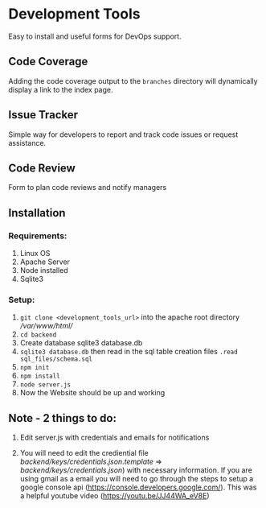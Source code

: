 # Development Tools
Easy to install and useful forms for DevOps support.

## Code Coverage
Adding the code coverage output to the `branches` directory will dynamically display a link to the index page.

## Issue Tracker
Simple way for developers to report and track code issues or request assistance. 

## Code Review
Form to plan code reviews and notify managers

## Installation
### Requirements: 
1. Linux OS
2. Apache Server
3. Node installed
4. Sqlite3
### Setup:
1. `git clone <development_tools_url>` into the apache root directory _/var/www/html/_
2. `cd backend`
3. Create database sqlite3 database.db
4. `sqlite3 database.db` then read in the sql table creation files `.read sql_files/schema.sql`
3. `npm init`
4. `npm install`
5. `node server.js`
6. Now the Website should be up and working

## Note - 2 things to do:
1. Edit server.js with credentials and emails for notifications

2. You will need to edit the crediential file _backend/keys/credentials.json.template_ => _backend/keys/credentials.json_) with necessary information.
If you are using gmail as a email you will need to go through the steps to setup a google console api (https://console.developers.google.com/).
This was a helpful youtube video (https://youtu.be/JJ44WA_eV8E)

